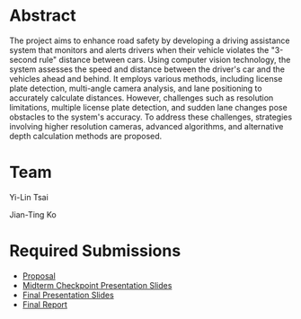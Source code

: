 # Abstract

The project aims to enhance road safety by developing a driving assistance system that monitors and alerts drivers when their vehicle violates the "3-second rule" distance between cars. Using computer vision technology, the system assesses the speed and distance between the driver's car and the vehicles ahead and behind. It employs various methods, including license plate detection, multi-angle camera analysis, and lane positioning to accurately calculate distances. However, challenges such as resolution limitations, multiple license plate detection, and sudden lane changes pose obstacles to the system's accuracy. To address these challenges, strategies involving higher resolution cameras, advanced algorithms, and alternative depth calculation methods are proposed.

# Team

Yi-Lin Tsai

Jian-Ting Ko

# Required Submissions
- [Proposal](proposal.md)
- [Midterm Checkpoint Presentation Slides](https://docs.google.com/presentation/d/1-GUPI0LCd7Mbl2JiAEpbYrI3ESxLqF-0p_VlJoG8xX8/edit?usp=sharing)
- [Final Presentation Slides](https://docs.google.com/presentation/d/1NnJiag62pGyGzZsnhXTafHlVPOwpxAU3tXeOIsfN7E4/edit?usp=sharing)
- [Final Report](report.md)
